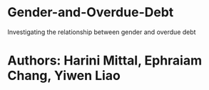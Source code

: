 # Gender-and-Overdue-Debt

Investigating the relationship between gender and overdue debt

# Authors: Harini Mittal, Ephraiam Chang, Yiwen Liao
